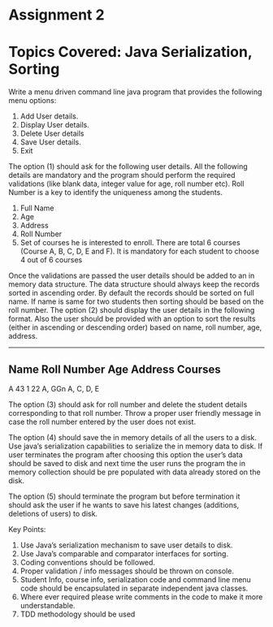 # Assignment 2

# Topics Covered: Java Serialization, Sorting

Write a menu driven command line java program that provides the following menu options:
1.	Add User details.
2.	Display User details.
3.	Delete User details
4.	Save User details.
5.	Exit
 
The option (1) should ask for the following user details. All the following details are mandatory and the program should perform the required validations (like blank data, integer value for age, roll number etc). Roll Number is a key to identify the uniqueness among the students.
1.	Full Name
2.	Age
3.	Address
4.	Roll Number
5.	Set of courses he is interested to enroll. There are total 6 courses (Course A, B, C, D, E and F). It is mandatory for each student to choose 4 out of 6 courses

<p> Once the validations are passed the user details should be added to an in memory data structure. The data structure should always keep the records sorted in ascending order. By default the records should be sorted on full name. If name is same for two students then sorting should be based on the roll number.
The option (2) should display the user details in the following format. Also the user should be provided with an option to sort the results (either in ascending or descending order) based on name, roll number, age, address.<p>


-------------------------------------------------------------------------------------------------------------------------------
Name    Roll Number                       Age                      Address                        Courses
--------------------------------------------------------------------------------------------------------------------------------- 
A            43                                        1                        22 A, GGn                    A, C, D, E
 
The option (3) should ask for roll number and delete the student details corresponding to that roll number. Throw a proper user friendly message in case the roll number entered by the user does not exist.

The option (4) should save the in memory details of all the users to a disk. Use java’s serialization capabilities to serialize the in memory data to disk. If user terminates the program after choosing this option the user’s data should be saved to disk and next time the user runs the program the in memory collection should be pre populated with data already stored on the disk. 
 
The option (5) should terminate the program but before termination it should ask the user if he wants to save his latest changes (additions, deletions of users) to disk.
 
Key Points:
1.	Use Java’s serialization mechanism to save user details to disk.
2.	Use Java’s comparable and comparator interfaces for sorting.
3.	Coding conventions should be followed.
4.	Proper validation / info messages should be thrown on console.
5.	Student Info, course info, serialization code and command line menu code should be encapsulated in separate independent java classes.
6.	Where ever required please write comments in the code to make it more understandable.
7.	TDD methodology should be used

